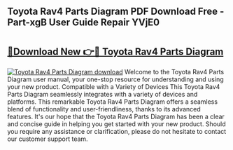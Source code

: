 ## Toyota Rav4 Parts Diagram PDF Download Free - Part-xgB User Guide Repair YVjE0

# <h2><a href="http://dftilku.blite.top/?on=Toyota+Rav4+Parts+Diagram">🔗Download New 👉🔴 Toyota Rav4 Parts Diagram</a></h2>

[![Toyota Rav4 Parts Diagram download](https://i.imgur.com/lujVjoI.png)](http://dftilku.blite.top/?on=Toyota+Rav4+Parts+Diagram)
Welcome to the Toyota Rav4 Parts Diagram user manual, your one-stop resource for understanding and using your new product. Compatible with a Variety of Devices This Toyota Rav4 Parts Diagram seamlessly integrates with a variety of devices and platforms. This remarkable Toyota Rav4 Parts Diagram offers a seamless blend of functionality and user-friendliness, thanks to its advanced features. It's our hope that the Toyota Rav4 Parts Diagram has been a clear and concise guide in helping you get started with your new product. Should you require any assistance or clarification, please do not hesitate to contact our customer support team.
